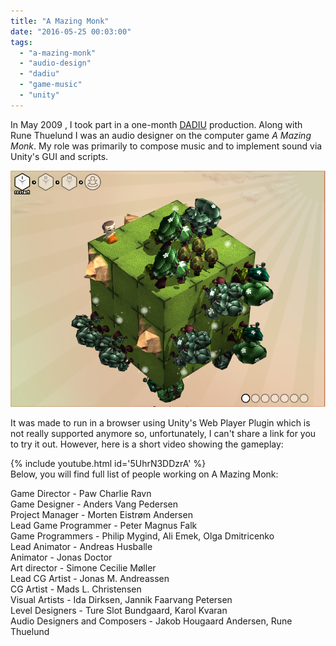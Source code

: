 ```yaml
---
title: "A Mazing Monk"
date: "2016-05-25 00:03:00"
tags: 
  - "a-mazing-monk"
  - "audio-design"
  - "dadiu"
  - "game-music"
  - "unity"
---
```


In May 2009 , I took part in a one-month [DADIU](http://www.dadiu.dk) production. Along with Rune Thuelund I was an audio designer on the computer game *A Mazing Monk*. My role was primarily to compose music and to implement sound via Unity's GUI and scripts.<!--more-->

![A Mazing Monk](/assets/images/A-Mazing-Monk.png)

It was made to run in a browser using Unity's Web Player Plugin which is not really supported anymore so, unfortunately, I can't share a link for you to try it out. However, here is a short video showing the gameplay:

{% include youtube.html id='5UhrN3DDzrA' %}
<br/>
Below, you will find full list of people working on A Mazing Monk:

Game Director - Paw Charlie Ravn  
Game Designer - Anders Vang Pedersen  
Project Manager - Morten Eistrøm Andersen  
Lead Game Programmer - Peter Magnus Falk  
Game Programmers - Philip Mygind, Ali Emek, Olga Dmitricenko  
Lead Animator - Andreas Husballe  
Animator - Jonas Doctor  
Art director - Simone Cecilie Møller  
Lead CG Artist - Jonas M. Andreassen  
CG Artist - Mads L. Christensen  
Visual Artists - Ida Dirksen, Jannik Faarvang Petersen  
Level Designers - Ture Slot Bundgaard, Karol Kvaran  
Audio Designers and Composers - Jakob Hougaard Andersen, Rune Thuelund  
